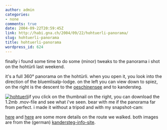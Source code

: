 ```yaml
---
author: admin
categories:
- none
comments: true
date: 2004-09-22T20:59:45Z
link: http://habi.gna.ch/2004/09/22/hohtuerli-panorama/
slug: hohtuerli-panorama
title: hohtuerli-panorama
wordpress_id: 624
---
```


finally i found some time to do some (minor) tweaks to the panorama i shot on the hohtürli last weekend.

it's a full 360° panorama on the hohtürli. when you open it, you look into the direction of the bluemlisalp-lodge. on the left you can view down to spiez, on the right is the descent to the [oeschinensee](http://www.oeschinensee.ch/) and to kandersteg.

[![hohtuerli](http://habi.gna.ch/blog/images/hohtuerli-tm.jpg)](http://habi.gna.ch/blog/images/hohtuerli.mov)if you click on the thumbnail on the right, you can download the 1.2mb .mov-file and see what i've seen. bear with me if the panorama far from perfect. i made it without a tripod and with my snapshot-cam:

[here](http://www.kandersteg.ch/deutsch/sport/images/blumlisalp_karte.gif) and [here](http://www.kandersteg.ch/deutsch/sport/images/blumlisalp_profil.gif) are some more details on the route we walked. both images are from the (german) [kandersteg-info-site](http://www.kandersteg.ch/deutsch/sport/w_bluemlisalp.html).  

